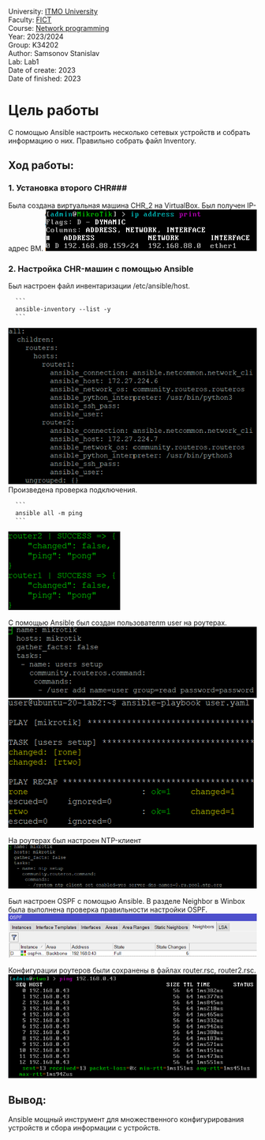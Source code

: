 University: [ITMO University](https://itmo.ru/ru/) <br/>
Faculty: [FICT](https://fict.itmo.ru) <br/>
Course: [Network programming](https://github.com/itmo-ict-faculty/network-programming) <br/>
Year: 2023/2024 <br/>
Group: K34202 <br/>
Author: Samsonov Stanislav <br/>
Lab: Lab1 <br/>
Date of create: 2023 <br/>
Date of finished: 2023 <br/>


# Цель работы
С помощью Ansible настроить несколько сетевых устройств и собрать информацию о них. Правильно собрать файл Inventory.
## Ход работы:
   
   ### 1. Установка второго CHR###
   
Была создана виртуальная машина CHR_2 на VirtualBox. Был получен IP-адрес ВМ.
![1](https://github.com/Slabhide/2023_2024-network_programming-k34202-samsonov_stanislav/blob/main/lab2/pictures/1.png)
      
   ### 2. Настройка CHR-машин с помощью Ansible

Был настроен файл инвентаризации /etc/ansible/host.
      
      ```
      ansible-inventory --list -y
      ```
![2](https://github.com/Slabhide/2023_2024-network_programming-k34202-samsonov_stanislav/blob/main/lab2/pictures/2.png)
Произведена проверка подключения.
   
      ```
      ansible all -m ping
      ```
![3](https://github.com/Slabhide/2023_2024-network_programming-k34202-samsonov_stanislav/blob/main/lab2/pictures/3.png)
    
С помощью Ansible был создан пользователm user на роутерах. 
![4](https://github.com/Slabhide/2023_2024-network_programming-k34202-samsonov_stanislav/blob/main/lab2/pictures/4.png)
![5](https://github.com/Slabhide/2023_2024-network_programming-k34202-samsonov_stanislav/blob/main/lab2/pictures/5.png)
      
На роутерах был настроен NTP-клиент
![6](https://github.com/Slabhide/2023_2024-network_programming-k34202-samsonov_stanislav/blob/main/lab2/pictures/6.png)
   
Был настроен OSPF с помощью Ansible. В разделе Neighbor в Winbox была выполнена проверка правильности настройки OSPF.
![7](https://github.com/Slabhide/2023_2024-network_programming-k34202-samsonov_stanislav/blob/main/lab2/pictures/7.png)

Конфигурации роутеров были сохранены в файлах router.rsc, router2.rsc.
![8](https://github.com/Slabhide/2023_2024-network_programming-k34202-samsonov_stanislav/blob/main/lab2/pictures/8.png)


## Вывод: 
   Ansible мощный инструмент для множественного конфигурирования устройств и сбора информации с устройств.
